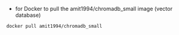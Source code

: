  * for Docker to pull the amit1994/chromadb_small image (vector database)
  ```bash
  docker pull amit1994/chromadb_small
  ```